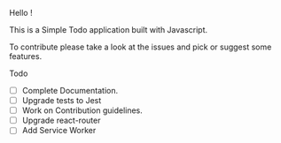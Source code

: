 Hello !

This is a Simple Todo application built with Javascript.

To contribute please take a look at the issues and pick or suggest some features.

Todo

- [ ] Complete Documentation.
- [ ] Upgrade tests to Jest
- [ ] Work on Contribution guidelines.
- [ ] Upgrade react-router
- [ ] Add Service Worker
